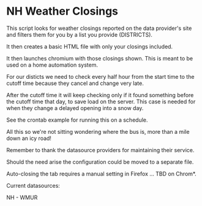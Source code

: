 # NH Weather Closings

This script looks for weather closings reported on the data provider's site and filters them for you by a list you provide (DISTRICTS).

It then creates a basic HTML file with only your closings included.

It then launches chromium with those closings shown.  This is meant to be used on a home automation system.

For our disticts we need to check every half hour from the start time to the cutoff time because they cancel and change very late.

After the cutoff time it will keep checking only if it found something before the cutoff time that day, to save load on the server.  This case is needed for when they change a delayed opening into a snow day.

See the crontab example for running this on a schedule.

All this so we're not sitting wondering where the bus is, more than a mile down an icy road!

Remember to thank the datasource providers for maintaining their service.

Should the need arise the configuration could be moved to a separate file.

Auto-closing the tab requires a manual setting in Firefox ... TBD on Chrom*.

Current datasources:

  NH - WMUR

